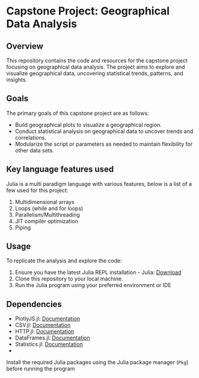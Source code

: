 # Capstone Project: Geographical Data Analysis

## Overview
This repository contains the code and resources for the capstone project focusing on geographical data analysis. The project aims to explore and visualize geographical data, uncovering statistical trends, patterns, and insights.

## Goals
The primary goals of this capstone project are as follows:
- Build geographical plots to visualize a geographical region.
- Conduct statistical analysis on geographical data to uncover trends and correlations.
- Modularize the script or parameters as needed to maintain flexibility for other data sets.

## Key language features used
Julia is a multi paradigm language with various features, below is a list of a few used for this project:
1. Multidimensional arrays
2. Loops (while and for loops)
3. Parallelism/Multithreading
4. JIT compiler optimization
5. Piping


## Usage
To replicate the analysis and explore the code:
1. Ensure you have the latest Julia REPL installation - Julia: [Download](https://julialang.org/downloads/)
2. Clone this repository to your local machine.
3. Run the Julia program using your preferred environment or IDE

## Dependencies
- PlotlyJS.jl: [Documentation](https://github.com/JuliaPlots/PlotlyJS.jl)
- CSV.jl: [Documentation](https://github.com/JuliaData/CSV.jl)
- HTTP.jl: [Documentation](https://github.com/JuliaWeb/HTTP.jl)
- DataFrames.jl: [Documentation](https://github.com/JuliaData/DataFrames.jl)
- Statistics.jl: [Documentation](https://github.com/JuliaStats/Statistics.jl)
-

Install the required Julia packages using the Julia package manager (`Pkg`) before running the program
